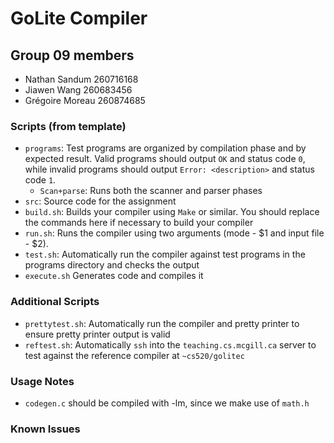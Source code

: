 
# GoLite Compiler

## Group 09 members
- Nathan Sandum 260716168
- Jiawen Wang 260683456
- Grégoire Moreau 260874685

### Scripts (from template)
* `programs`: Test programs are organized by compilation phase and by expected result. Valid programs should output `OK` and status code `0`, while invalid programs should output `Error: <description>` and status code `1`.
  * `Scan+parse`: Runs both the scanner and parser phases
* `src`: Source code for the assignment
* `build.sh`: Builds your compiler using `Make` or similar. You should replace the commands here if necessary to build your compiler
* `run.sh`: Runs the compiler using two arguments (mode - $1 and input file - $2).
* `test.sh`: Automatically run the compiler against test programs in the programs directory and checks the output
* `execute.sh` Generates code and compiles it

### Additional Scripts

* `prettytest.sh`: Automatically run the compiler and pretty printer to ensure pretty printer output is valid
* `reftest.sh`: Automatically `ssh` into the `teaching.cs.mcgill.ca` server to test against the reference compiler at `~cs520/golitec`

### Usage Notes
* `codegen.c` should be compiled with -lm, since we make use of `math.h`

### Known Issues
